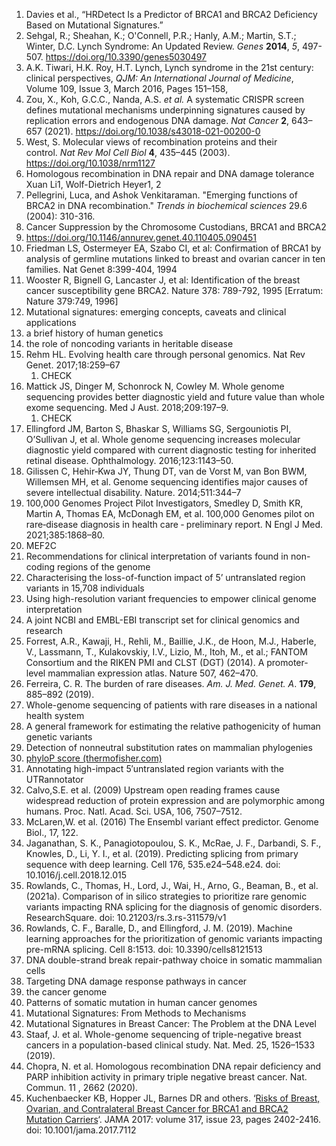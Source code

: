 1. Davies et al., “HRDetect Is a Predictor of BRCA1 and BRCA2 Deficiency Based on Mutational Signatures.”
2. Sehgal, R.; Sheahan, K.; O'Connell, P.R.; Hanly, A.M.; Martin, S.T.; Winter, D.C. Lynch Syndrome: An Updated Review. _Genes_ **2014**, _5_, 497-507. https://doi.org/10.3390/genes5030497
3. A.K. Tiwari, H.K. Roy, H.T. Lynch, Lynch syndrome in the 21st century: clinical perspectives, _QJM: An International Journal of Medicine_, Volume 109, Issue 3, March 2016, Pages 151–158,
4. Zou, X., Koh, G.C.C., Nanda, A.S. _et al._ A systematic CRISPR screen defines mutational mechanisms underpinning signatures caused by replication errors and endogenous DNA damage. _Nat Cancer_ **2**, 643–657 (2021). https://doi.org/10.1038/s43018-021-00200-0
5. West, S. Molecular views of recombination proteins and their control. _Nat Rev Mol Cell Biol_ **4**, 435–445 (2003). https://doi.org/10.1038/nrm1127
6. Homologous recombination in DNA repair and DNA damage tolerance Xuan Li1, Wolf-Dietrich Heyer1, 2
7. Pellegrini, Luca, and Ashok Venkitaraman. "Emerging functions of BRCA2 in DNA recombination." _Trends in biochemical sciences_ 29.6 (2004): 310-316.
8. Cancer Suppression by the Chromosome Custodians, BRCA1 and BRCA2
9. https://doi.org/10.1146/annurev.genet.40.110405.090451
10. Friedman LS, Ostermeyer EA, Szabo CI, et al: Confirmation of BRCA1 by analysis of germline mutations linked to breast and ovarian cancer in ten families. Nat Genet 8:399-404, 1994
11. Wooster R, Bignell G, Lancaster J, et al: Identification of the breast cancer susceptibility gene BRCA2. Nature 378: 789-792, 1995 [Erratum: Nature 379:749, 1996]
12. Mutational signatures: emerging concepts, caveats and clinical applications
13. a brief history of human genetics
14. the role of noncoding variants in heritable disease
15. Rehm HL. Evolving health care through personal genomics. Nat Rev Genet. 2017;18:259–67 
	1. CHECK
16. Mattick JS, Dinger M, Schonrock N, Cowley M. Whole genome sequencing provides better diagnostic yield and future value than whole exome sequencing. Med J Aust. 2018;209:197–9.
	1. CHECK
17. Ellingford JM, Barton S, Bhaskar S, Williams SG, Sergouniotis PI, O’Sullivan J, et al. Whole genome sequencing increases molecular diagnostic yield compared with current diagnostic testing for inherited retinal disease. Ophthalmology. 2016;123:1143–50.
18. Gilissen C, Hehir‑Kwa JY, Thung DT, van de Vorst M, van Bon BWM, Willemsen MH, et al. Genome sequencing identifies major causes of severe intellectual disability. Nature. 2014;511:344–7
19. 100,000 Genomes Project Pilot Investigators, Smedley D, Smith KR, Martin A, Thomas EA, McDonagh EM, et al. 100,000 Genomes pilot on rare‑disease diagnosis in health care ‑ preliminary report. N Engl J Med. 2021;385:1868–80.
20. MEF2C
21. Recommendations for clinical interpretation of variants found in non-coding regions of the genome
22. Characterising the loss-of-function impact of 5’ untranslated region variants in 15,708 individuals
23.   Using high-resolution variant frequencies to empower clinical genome interpretation
24. A joint NCBI and EMBL-EBI transcript set for clinical genomics and research
25. Forrest, A.R., Kawaji, H., Rehli, M., Baillie, J.K., de Hoon, M.J., Haberle, V., Lassmann, T., Kulakovskiy, I.V., Lizio, M., Itoh, M., et al.; FANTOM Consortium and the RIKEN PMI and CLST (DGT) (2014). A promoter-level mammalian expression atlas. Nature 507, 462–470.
26. Ferreira, C. R. The burden of rare diseases. _Am. J. Med. Genet. A_. **179**, 885–892 (2019).
27. Whole-genome sequencing of patients with rare diseases in a national health system
28. A general framework for estimating the relative pathogenicity of human genetic variants
29. Detection of nonneutral substitution rates on mammalian phylogenies
30. [phyloP score (thermofisher.com)](https://ionreporter.thermofisher.com/ionreporter/help/GUID-03D1F68A-E646-4B49-AD59-AF2F51874BD2.html#:~:text=phyloP%20scores%20measure%20evolutionary%20conservation,are%20predicted%20to%20be%20conserved.)
31. Annotating high-impact 5′untranslated region variants with the UTRannotator
32. Calvo,S.E. et al. (2009) Upstream open reading frames cause widespread reduction of protein expression and are polymorphic among humans. Proc. Natl. Acad. Sci. USA, 106, 7507–7512.
33. McLaren,W. et al. (2016) The Ensembl variant effect predictor. Genome Biol., 17, 122.
34. Jaganathan, S. K., Panagiotopoulou, S. K., McRae, J. F., Darbandi, S. F., Knowles, D., Li, Y. I., et al. (2019). Predicting splicing from primary sequence with deep learning. Cell 176, 535.e24–548.e24. doi: 10.1016/j.cell.2018.12.015
35. Rowlands, C., Thomas, H., Lord, J., Wai, H., Arno, G., Beaman, B., et al. (2021a). Comparison of in silico strategies to prioritize rare genomic variants impacting RNA splicing for the diagnosis of genomic disorders. ResearchSquare. doi: 10.21203/rs.3.rs-311579/v1
36. Rowlands, C. F., Baralle, D., and Ellingford, J. M. (2019). Machine learning approaches for the prioritization of genomic variants impacting pre-mRNA splicing. Cell 8:1513. doi: 10.3390/cells8121513
37. DNA double-strand break repair-pathway choice in somatic mammalian cells
38. Targeting DNA damage response pathways in cancer
39. the cancer genome
40. Patterns of somatic mutation in human cancer genomes
41. Mutational Signatures: From Methods to Mechanisms
42. Mutational Signatures in Breast Cancer: The Problem at the DNA Level
43. Staaf, J. et al. Whole-genome sequencing of triple-negative breast cancers in a population-based clinical study. Nat. Med. 25, 1526–1533 (2019).
44. Chopra, N. et al. Homologous recombination DNA repair deficiency and PARP inhibition activity in primary triple negative breast cancer. Nat. Commun. 11 , 2662 (2020).
45. Kuchenbaecker KB, Hopper JL, Barnes DR and others. ‘[Risks of Breast, Ovarian, and Contralateral Breast Cancer for BRCA1 and BRCA2 Mutation Carriers](https://jamanetwork.com/journals/jama/fullarticle/2632503)‘. JAMA 2017: volume 317, issue 23, pages 2402-2416. doi: 10.1001/jama.2017.7112